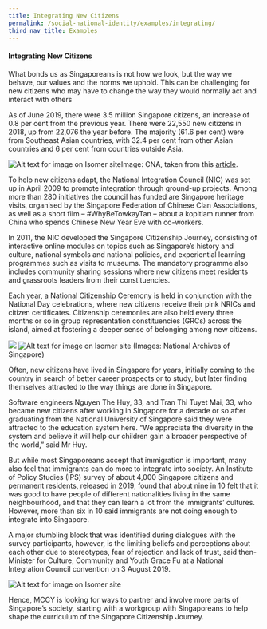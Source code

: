 ```yaml
---
title: Integrating New Citizens
permalink: /social-national-identity/examples/integrating/
third_nav_title: Examples
---
```

#### Integrating New Citizens

What bonds us as Singaporeans is not how we look, but the way we behave, our values and the norms we uphold. This can be challenging for new citizens who may have to change the way they would normally act and interact with others

As of June 2019, there were 3.5 million Singapore citizens, an increase of 0.8 per cent from the previous year. There were 22,550 new citizens in 2018, up from 22,076 the year before. The majority (61.6 per cent) were from Southeast Asian countries, with 32.4 per cent from other Asian countries and 6 per cent from countries outside Asia.

![Alt text for image on Isomer site](/images/society/examples/singapore-citizenships-and-pr-status-granted-2.png)Image: CNA, taken from this [article](https://www.channelnewsasia.com/news/singapore/population-number-singapore-foreign-workers-new-citizens-11941034).

To help new citizens adapt, the National Integration Council (NIC) was set up in April 2009 to promote integration through ground-up projects. Among more than 280 initiatives the council has funded are Singapore heritage visits, organised by the Singapore Federation of Chinese Clan Associations, as well as a short film – #WhyBeTowkayTan – about a kopitiam runner from China who spends Chinese New Year Eve with co-workers.

In 2011, the NIC developed the Singapore Citizenship Journey, consisting of interactive online modules on topics such as Singapore’s history and culture, national symbols and national policies, and experiential learning programmes such as visits to museums. The mandatory programme also includes community sharing sessions where new citizens meet residents and grassroots leaders from their constituencies.

Each year, a National Citizenship Ceremony is held in conjunction with the National Day celebrations, where new citizens receive their pink NRICs and citizen certificates. Citizenship ceremonies are also held every three months or so in group representation constituencies (GRCs) across the island, aimed at fostering a deeper sense of belonging among new citizens.

![](/images/img0053.jpg)
![Alt text for image on Isomer site](/images/multic25.jpg)
(Images: National Archives of Singapore)

Often, new citizens have lived in Singapore for years, initially coming to the country in search of better career prospects or to study, but later finding themselves attracted to the way things are done in Singapore.

Software engineers Nguyen The Huy, 33, and Tran Thi Tuyet Mai, 33, who became new citizens after working in Singapore for a decade or so after graduating from the National University of Singapore said they were attracted to the education system here. “We appreciate the diversity in the system and believe it will help our children gain a broader perspective of the world,” said Mr Huy.

But while most Singaporeans accept that immigration is important, many also feel that immigrants can do more to integrate into society. An Institute of Policy Studies (IPS) survey of about 4,000 Singapore citizens and permanent residents, released in 2019, found that about nine in 10 felt that it was good to have people of different nationalities living in the same neighbourhood, and that they can learn a lot from the immigrants’ cultures. However, more than six in 10 said immigrants are not doing enough to integrate into Singapore.

A major stumbling block that was identified during dialogues with the survey participants, however, is the limiting beliefs and perceptions about each other due to stereotypes, fear of rejection and lack of trust, said then-Minister for Culture, Community and Youth Grace Fu at a National Integration Council convention on 3 August 2019.

![Alt text for image on Isomer site](/images/society/examples/social-quotes-19-2.png)

Hence, MCCY is looking for ways to partner and involve more parts of Singapore’s society, starting with a workgroup with Singaporeans to help shape the curriculum of the Singapore Citizenship Journey.
